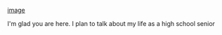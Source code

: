 [image](Rutgers_id.jpg)

I'm glad you are here. I plan to talk about my life as a high school senior
